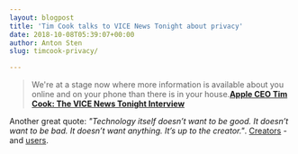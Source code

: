 ```yaml
---
layout: blogpost
title: 'Tim Cook talks to VICE News Tonight about privacy'
date: 2018-10-08T05:39:07+00:00
author: Anton Sten
slug: timcook-privacy/

---
```


>We're at a stage now where more information is available about you online and on your phone than there is in your house.**[Apple CEO Tim Cook: The VICE News Tonight Interview](https://www.youtube.com/watch?v=VD1cP8SK3Q0&feature=youtu.be)**

Another great quote: _"Technology itself doesn’t want to be good. It doesn’t want to be bad. It doesn’t want anything. It’s up to the creator."_. [Creators](https://www.antonsten.com/moral-implications-apps/) - and [users](https://www.antonsten.com/my-responsibilities/). 
